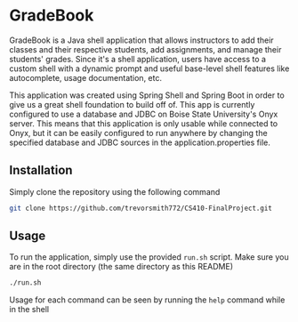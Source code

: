 # GradeBook

GradeBook is a Java shell application that allows instructors to add their classes and their respective students, add assignments, and manage their students' grades. Since it's a shell application, users have access to a custom shell with a dynamic prompt and useful base-level shell features like autocomplete, usage documentation, etc.

This application was created using Spring Shell and Spring Boot in order to give us a great shell foundation to build off of. This app is currently configured to use a database and JDBC on Boise State University's Onyx server. This means that this application is only usable while connected to Onyx, but it can be easily configured to run anywhere by changing the specified database and JDBC sources in the application.properties file.

## Installation

Simply clone the repository using the following command

```bash
git clone https://github.com/trevorsmith772/CS410-FinalProject.git
```

## Usage

To run the application, simply use the provided `run.sh` script. Make sure you are in the root directory (the same directory as this README)
```bash
./run.sh
```
Usage for each command can be seen by running the `help` command while in the shell
